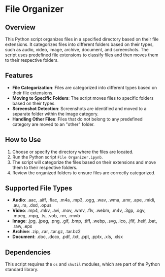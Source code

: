 # File Organizer

## Overview
This Python script organizes files in a specified directory based on their file extensions. It categorizes files into different folders based on their types, such as audio, video, image, archive, document, and screenshots. The script uses predefined file extensions to classify files and then moves them to their respective folders.

## Features
- **File Categorization**: Files are categorized into different types based on their file extensions.
- **Moving to Specific Folders**: The script moves files to specific folders based on their types.
- **Screenshot Detection**: Screenshots are identified and moved to a separate folder within the image category.
- **Handling Other Files**: Files that do not belong to any predefined category are moved to an "other" folder.

## How to Use
1. Choose or specify the directory where the files are located.
2. Run the Python script `File Organizer.ipynb`.
3. The script will categorize the files based on their extensions and move them to their respective folders.
4. Review the organized folders to ensure files are correctly categorized.

## Supported File Types
- **Audio**: .aac, .aiff, .flac, .m4a, .mp3, .ogg, .wav, .wma, .amr, .ape, .midi, .au, .ra, .dsd, .opus
- **Video**: .mp4, .mkv, .avi, .mov, .wmv, .flv, .webm, .m4v, .3gp, .ogv, .mpeg, .mpg, .ts, .vob, .rm, .rmvb
- **Image**: .jpg, .jpeg, .png, .gif, .bmp, .tiff, .webp, .svg, .ico, .jfif, .heif, .bat, .raw, .eps
- **Archive**: .zip, .rar, .tar.gz, .tar.bz2
- **Document**: .doc, .docx, .pdf, .txt, .ppt, .pptx, .xls, .xlsx

## Dependencies
This script requires the `os` and `shutil` modules, which are part of the Python standard library.
